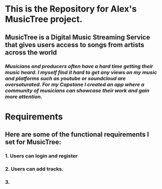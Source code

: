 # This is the Repository for Alex's MusicTree project.

## MusicTree is a Digital Music Streaming Service that gives users access to songs from artists across the world

### *Musicians and producers often have a hard time getting their music heard. I myself find it hard to get any views on my music and platforms such as youtube or soundcloud are oversaturated. For my Capstone I created an app where a community of musicians can showcase their work and gain more attention.*  


# Requirements
## Here are some of the functional requirements I set for MusicTree:

### 1. Users can login and register

### 2. Users can add tracks.

### 3. 


